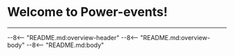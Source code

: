 # Welcome to Power-events!
---
--8<-- "README.md:overview-header"
--8<-- "README.md:overview-body"
--8<-- "README.md:body"
